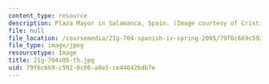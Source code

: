 ```yaml
---
content_type: resource
description: Plaza Mayor in Salamanca, Spain. (Image courtesy of Cristina Groeger.)
file: null
file_location: /coursemedia/21g-704-spanish-iv-spring-2005/79f6c669c5920c06a8e5ce44642bdb7e_21g-704s05-th.jpg
file_type: image/jpeg
resourcetype: Image
title: 21g-704s05-th.jpg
uid: 79f6c669-c592-0c06-a8e5-ce44642bdb7e
---
```

